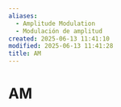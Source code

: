 ```yaml
---
aliases:
  - Amplitude Modulation
  - Modulación de amplitud
created: 2025-06-13 11:41:10
modified: 2025-06-13 11:41:28
title: AM
---
```


# AM
